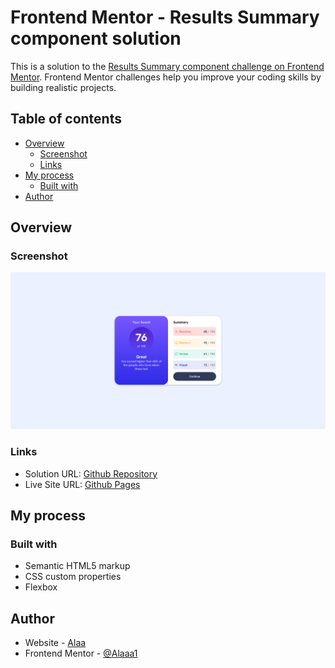 # Frontend Mentor - Results Summary component solution

This is a solution to the [Results Summary component challenge on Frontend Mentor](https://www.frontendmentor.io/challenges/results-summary-component-CE_K6s0maV). Frontend Mentor challenges help you improve your coding skills by building realistic projects.

## Table of contents

- [Overview](#overview)
  - [Screenshot](#screenshot)
  - [Links](#links)
- [My process](#my-process)
  - [Built with](#built-with)
- [Author](#author)

## Overview

### Screenshot

![](./images/my_work_screenshot.png)

### Links

- Solution URL: [Github Repository](https://github.com/Alaaa1/Results-Summary-Component-Frontend-Mentor)
- Live Site URL: [Github Pages](https://alaaa1.github.io/Results-Summary-Component-Frontend-Mentor/)

## My process

### Built with

- Semantic HTML5 markup
- CSS custom properties
- Flexbox

## Author

- Website - [Alaa](https://alaaa1.github.io/)
- Frontend Mentor - [@Alaaa1](https://www.frontendmentor.io/profile/Alaaa1)
